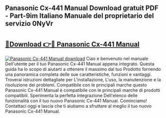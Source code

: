 ## Panasonic Cx-441 Manual Download gratuit PDF - Part-9im Italiano Manuale del proprietario del servizio 0NyVr

# <h2><a href="http://dff8f3.blite.top/?on=Panasonic+Cx-441+Manual">🔗Download 👉🔴 Panasonic Cx-441 Manual</a></h2>

[![Panasonic Cx-441 Manual download](https://i.imgur.com/lujVjoI.png)](http://dff8f3.blite.top/?on=Panasonic+Cx-441+Manual)
Ciao e benvenuto nel manuale Dell'utente per il tuo Panasonic Cx-441 Manual appena integrato. Questa guida ha lo scopo di aiutarti a ottenere il massimo dal tuo Prodotto fornendo una panoramica completa delle sue caratteristiche, funzioni e vantaggi. Troverai istruzioni dettagliate per L'installazione, L'uso, la manutenzione e la risoluzione dei problemi. Compatibile con le principali marche questo Panasonic Cx-441 Manual è compatibile con le principali marche di prodotti compatibili. Sperimenta la perfetta integrazione Dell'elenco delle funzionalità con il tuo nuovo Panasonic Cx-441 Manual. Cominciamo! Contattaci oggi e lascia che ti aiutiamo a sfruttare al meglio il tuo nuovo Panasonic Cx-441 Manual.

